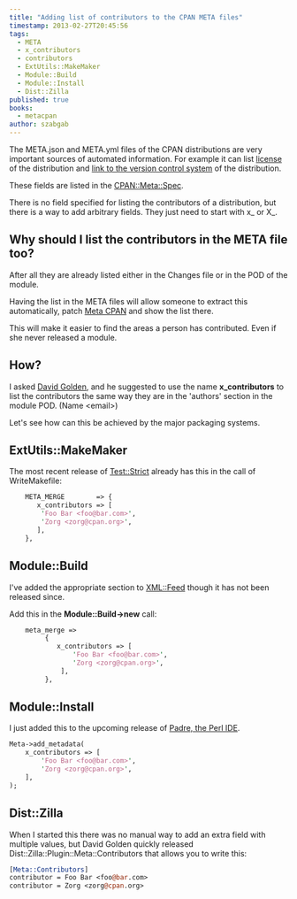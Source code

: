 ```yaml
---
title: "Adding list of contributors to the CPAN META files"
timestamp: 2013-02-27T20:45:56
tags:
  - META
  - x_contributors
  - contributors
  - ExtUtils::MakeMaker
  - Module::Build
  - Module::Install
  - Dist::Zilla
published: true
books:
  - metacpan
author: szabgab
---
```



The META.json and META.yml files of the CPAN distributions are very important sources
of automated information. For example it can list
[license](/how-to-add-the-license-field-to-meta-files-on-cpan) of the distribution
and [link to the version control system](/how-to-add-link-to-version-control-system-of-a-cpan-distributions)
of the distribution.

These fields are listed in the [CPAN::Meta::Spec](https://metacpan.org/pod/CPAN::Meta::Spec).

There is no field specified for listing the contributors of a distribution,
but there is a way to add arbitrary fields. They just need to start with x_ or X_.


## Why should I list the contributors in the META file too?

After all they are already listed either in the Changes file or in
the POD of the module.

Having the list in the META files will allow someone to extract this automatically,
patch [Meta CPAN](https://metacpan.org/) and show the list there.

This will make it easier to find the areas a person has contributed.
Even if she never released a module.

## How?

I asked [David Golden](http://www.dagolden.com/), and he suggested to use the name <b>x_contributors</b>
to list the contributors the same way they are in the 'authors' section in the module POD. (Name &lt;email>)

Let's see how can this be achieved by the major packaging systems.

## ExtUtils::MakeMaker

The most recent release of [Test::Strict](https://metacpan.org/release/Test-Strict)
already has this in the call of WriteMakefile:

```perl
    META_MERGE        => {
       x_contributors => [
        'Foo Bar <foo@bar.com>',
        'Zorg <zorg@cpan.org>',
       ],
    },
```

## Module::Build

I've added the appropriate section to [XML::Feed](https://metacpan.org/release/XML-Feed)
though it has not been released since.

Add this in the <b>Module::Build->new</b> call:

```perl
    meta_merge =>
         {
            x_contributors => [
                'Foo Bar <foo@bar.com>',
                'Zorg <zorg@cpan.org>',
             ],
         },

```

## Module::Install

I just added this to the upcoming release of [Padre, the Perl IDE](http://padre.perlide.org/).

```perl
Meta->add_metadata(
    x_contributors => [
        'Foo Bar <foo@bar.com>',
        'Zorg <zorg@cpan.org>',
    ],
);
```


## Dist::Zilla

When I started this there was no manual way to add an extra field with multiple values,
but David Golden quickly released  Dist::Zilla::Plugin::Meta::Contributors that allows you to write this:

```perl
[Meta::Contributors]
contributor = Foo Bar <foo@bar.com>
contributor = Zorg <zorg@cpan.org>
```


